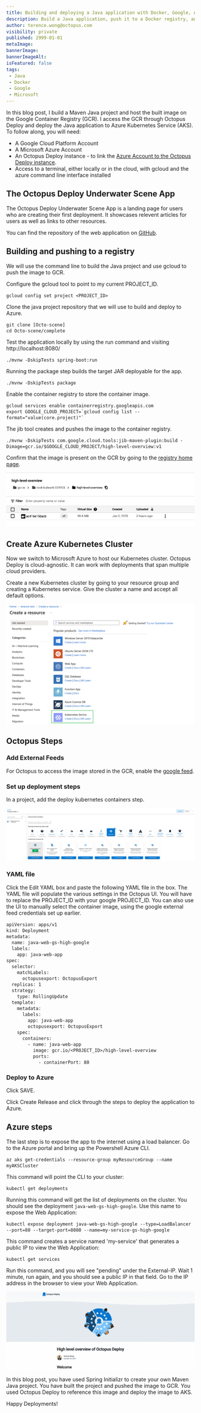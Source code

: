 ```yaml
---
title: Building and deploying a Java application with Docker, Google, Azure and Octopus Deploy
description: Build a Java application, push it to a Docker registry, and deploy to Azure with Octopus Deploy
author: terence.wong@octopus.com
visibility: private
published: 2999-01-01
metaImage: 
bannerImage: 
bannerImageAlt: 
isFeatured: false
tags:
 - Java
 - Docker
 - Google
 - Microsoft
---
```


In this blog post, I build a Maven Java project and host the built image on the Google Container Registry (GCR). I access the GCR through Octopus Deploy and deploy the Java application to Azure Kubernetes Service (AKS). To follow along, you will need:

- A Google Cloud Platform Account
- A Microsoft Azure Account
- An Octopus Deploy instance - to link the [Azure Account to the Octopus Deploy instance](https://octopus.com/docs/infrastructure/accounts/azure#azure-service-principal).
- Access to a terminal, either locally or in the cloud, with gcloud and the azure command line interface installed

## The Octopus Deploy Underwater Scene App

The Octopus Deploy Underwater Scene App is a landing page for users who are creating their first deployment. It showcases relevent articles for users as well as links to other resources.

You can find the repository of the web application on [GitHub](Octo-scene).

## Building and pushing to a registry

We will use the command line to build the Java project and use gcloud to push the image to GCR.

Configure the gcloud tool to point to my current PROJECT_ID.

    gcloud config set project <PROJECT_ID>

Clone the java project repository that we will use to build and deploy to Azure.

    git clone [Octo-scene]
    cd Octo-scene/complete

Test the application locally by using the run command and visiting http://localhost:8080/ 

    ./mvnw -DskipTests spring-boot:run
    
Running the package step builds the target JAR deployable for the app.

    ./mvnw -DskipTests package
    
Enable the container registry to store the container image.

    gcloud services enable containerregistry.googleapis.com
    export GOOGLE_CLOUD_PROJECT=`gcloud config list --format="value(core.project)"`
    
The jib tool creates and pushes the image to the container registry.

    ./mvnw -DskipTests com.google.cloud.tools:jib-maven-plugin:build -Dimage=gcr.io/$GOOGLE_CLOUD_PROJECT/high-level-overview:v1
    
Confirm that the image is present on the GCR by going to the [registry home page](https://cloud.google.com/container-registry).

![gcr](gcr.png)

    
## Create Azure Kubernetes Cluster

Now we switch to Microsoft Azure to host our Kubernetes cluster. Octopus Deploy is cloud-agnostic. It can work with deployments that span multiple cloud providers. 

Create a new Kubernetes cluster by going to your resource group and creating a Kubernetes service. Give the cluster a name and accept all default options.

![Create Kubernetes Cluster](create-kubernetes-cluster.png)


## Octopus Steps

### Add External Feeds

For Octopus to access the image stored in the GCR, enable the [google feed](https://octopus.com/docs/packaging-applications/package-repositories/guides/google-container-registry).


### Set up deployment steps

In a project, add the deploy kubernetes containers step.

![Deploy Kubernetes Containers Step](deploy-kubernetes-containers-step.png "Deploy Success")

### YAML file

Click the Edit YAML box and paste the following YAML file in the box. The YAML file will populate the various settings in the Octopus UI. You will have to replace the PROJECT_ID with your google PROJECT_ID. You can also use the UI to manually select the container image, using the google external feed credentials set up earlier.

```
apiVersion: apps/v1
kind: Deployment
metadata:
  name: java-web-gs-high-google
  labels:
    app: java-web-app
spec:
  selector:
    matchLabels:
      octopusexport: OctopusExport
  replicas: 1
  strategy:
    type: RollingUpdate
  template:
    metadata:
      labels:
        app: java-web-app
        octopusexport: OctopusExport
    spec:
      containers:
        - name: java-web-app
          image: gcr.io/<PROJECT_ID>/high-level-overview
          ports:
            - containerPort: 80
```

### Deploy to Azure

Click SAVE.

Click Create Release and click through the steps to deploy the application to Azure.

## Azure steps
    
The last step is to expose the app to the internet using a load balancer. Go to the Azure portal and bring up the Powershell Azure CLI.

    az aks get-credentials --resource-group myResourceGroup --name myAKSCluster

This command will point the CLI to your cluster:

    kubectl get deployments

Running this command will get the list of deployments on the cluster. You should see the deployment `java-web-gs-high-google`. Use this name to expose the Web Application:

    kubectl expose deployment java-web-gs-high-google --type=LoadBalancer --port=80 --target-port=8080 --name=my-service-gs-high-google
    
This command creates a service named 'my-service' that generates a public IP to view the Web Application:

    kubectl get services
        
Run this command, and you will see "pending" under the External-IP. Wait 1 minute, run again, and you should see a public IP in that field. Go to the IP address in the browser to view your Web Application.

![Deployed Applicationkub](deployed-application.png)

In this blog post, you have used Spring Initializr to create your own Maven Java project. You have built the project and pushed the image to GCR. You used Octopus Deploy to reference this image and deploy the image to AKS.

Happy Deployments!



